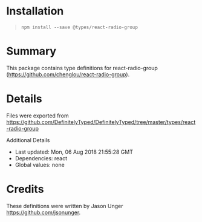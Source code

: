 # Installation
> `npm install --save @types/react-radio-group`

# Summary
This package contains type definitions for react-radio-group (https://github.com/chenglou/react-radio-group).

# Details
Files were exported from https://github.com/DefinitelyTyped/DefinitelyTyped/tree/master/types/react-radio-group

Additional Details
 * Last updated: Mon, 06 Aug 2018 21:55:28 GMT
 * Dependencies: react
 * Global values: none

# Credits
These definitions were written by Jason Unger <https://github.com/jsonunger>.

